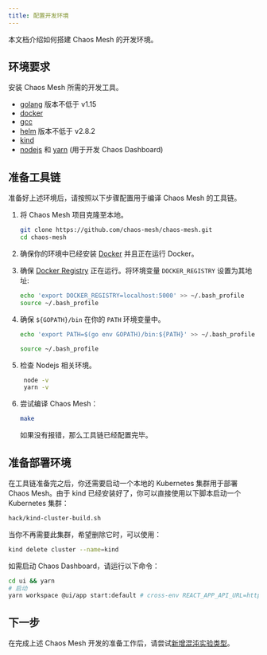 ```yaml
---
title: 配置开发环境
---
```


本文档介绍如何搭建 Chaos Mesh 的开发环境。

## 环境要求

安装 Chaos Mesh 所需的开发工具。

- [golang](https://golang.org/dl/) 版本不低于 v1.15
- [docker](https://www.docker.com/)
- [gcc](https://gcc.gnu.org/)
- [helm](https://helm.sh/) 版本不低于 v2.8.2
- [kind](https://github.com/kubernetes-sigs/kind)
- [nodejs](https://nodejs.org/en/) 和 [yarn](https://yarnpkg.com/lang/en/) (用于开发 Chaos Dashboard)

## 准备工具链

准备好上述环境后，请按照以下步骤配置用于编译 Chaos Mesh 的工具链。

1. 将 Chaos Mesh 项目克隆至本地。

   ```bash
   git clone https://github.com/chaos-mesh/chaos-mesh.git
   cd chaos-mesh
   ```

2. 确保你的环境中已经安装 [Docker](https://docs.docker.com/install/) 并且正在运行 Docker。

3. 确保 [Docker Registry](https://docs.docker.com/registry/) 正在运行。将环境变量 `DOCKER_REGISTRY` 设置为其地址:

   ```bash
   echo 'export DOCKER_REGISTRY=localhost:5000' >> ~/.bash_profile
   source ~/.bash_profile
   ```

4. 确保 `${GOPATH}/bin` 在你的 `PATH` 环境变量中。

   ```bash
   echo 'export PATH=$(go env GOPATH)/bin:${PATH}' >> ~/.bash_profile
   ```

   ```bash
   source ~/.bash_profile
   ```

5. 检查 Nodejs 相关环境。

   ```bash
    node -v
    yarn -v
   ```

6. 尝试编译 Chaos Mesh：

   ```bash
   make
   ```

   如果没有报错，那么工具链已经配置完毕。

## 准备部署环境

在工具链准备完之后，你还需要启动一个本地的 Kubernetes 集群用于部署 Chaos Mesh。由于 kind 已经安装好了，你可以直接使用以下脚本启动一个 Kubernetes 集群：

```bash
hack/kind-cluster-build.sh
```

当你不再需要此集群，希望删除它时，可以使用：

```bash
kind delete cluster --name=kind
```

如需启动 Chaos Dashboard，请运行以下命令：

```bash
cd ui && yarn
# 启动
yarn workspace @ui/app start:default # cross-env REACT_APP_API_URL=http://localhost:2333 BROWSER=none react-scripts start
```

## 下一步

在完成上述 Chaos Mesh 开发的准备工作后，请尝试[新增混沌实验类型](add-new-chaos-experiment-type.md)。
